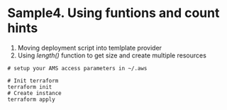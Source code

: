 #  Sample4. Using funtions and count hints
  
1.  Moving deployment script into temlplate provider
2.  Using *length()* function to get size and create multiple resources

```
# setup your AMS access parameters in ~/.aws

# Init terraform 
terraform init
# Create instance
terraform apply
```
